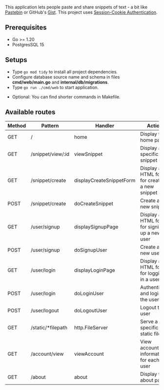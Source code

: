 This application lets people paste and share snippets of text - a bit like [Pastebin](https://pastebin.pl/) or
GitHub's [Gist](https://gist.github.com/).
This project
uses [Session-Cookie Authentication](https://blog.bytebytego.com/i/112781858/session-cookie-authentication).

## Prerequisites

- Go >= 1.20
- PostgresSQL 15

## Setups

- Type `go mod tidy` to install all project dependencies.
- Configure database source name and schema in files **cmd/web/main.go** and **internal/db/migrations**.
- Type `go run ./cmd/web` to start application.

* Optional: You can find shorter commands in Makefile.

## Available routes

| Method | Pattern           | Handler                  | Action                                         |
|--------|-------------------|--------------------------|------------------------------------------------|
| GET    | /                 | home                     | Display the home page                          |
| GET    | /snippet/view/:id | viewSnippet              | Display a specific snippet                     |
| GET    | /snippet/create   | displayCreateSnippetForm | Display a HTML form for creating a new snippet |
| POST   | /snippet/create   | doCreateSnippet          | Create a new snippet                           |
| GET    | /user/signup      | displaySignupPage        | Display a HTML form for signing up a new user  |
| POST   | /user/signup      | doSignupUser             | Create a new user                              |
| GET    | /user/login       | displayLoginPage         | Display a HTML form for logging in a user      |
| POST   | /user/login       | doLoginUser              | Authenticate and login the user                |
| POST   | /user/logout      | doLogoutUser             | Logout the user                                |
| GET    | /static/*filepath | http.FileServer          | Serve a specific static file                   |
| GET    | /account/view     | viewAccount              | View account's information for each user       |
| GET    | /about            | about                    | Display the about page                         |